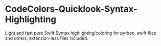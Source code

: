 # CodeColors-Quicklook-Syntax-Highlighting
Light and fast pure Swift Syntax highlighting/coloring for python, swift files and others, extension-less files included. 
